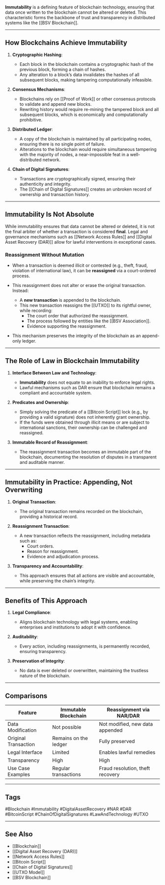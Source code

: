 
**Immutability** is a defining feature of blockchain technology, ensuring that data once written to the blockchain cannot be altered or deleted. This characteristic forms the backbone of trust and transparency in distributed systems like the [[BSV Blockchain]].

---

## How Blockchains Achieve Immutability

1. **Cryptographic Hashing**:
   - Each block in the blockchain contains a cryptographic hash of the previous block, forming a chain of hashes.
   - Any alteration to a block’s data invalidates the hashes of all subsequent blocks, making tampering computationally infeasible.

2. **Consensus Mechanisms**:
   - Blockchains rely on [[Proof of Work]] or other consensus protocols to validate and append new blocks.
   - Rewriting history would require re-mining the tampered block and all subsequent blocks, which is economically and computationally prohibitive.

3. **Distributed Ledger**:
   - A copy of the blockchain is maintained by all participating nodes, ensuring there is no single point of failure.
   - Alterations to the blockchain would require simultaneous tampering with the majority of nodes, a near-impossible feat in a well-distributed network.

4. **Chain of Digital Signatures**:
   - Transactions are cryptographically signed, ensuring their authenticity and integrity.
   - The [[Chain of Digital Signatures]] creates an unbroken record of ownership and transaction history.

---

## Immutability Is Not Absolute

While immutability ensures that data cannot be altered or deleted, it is not the final arbiter of whether a transaction is considered **final**. Legal and governance mechanisms such as [[Network Access Rules]] and [[Digital Asset Recovery (DAR)]] allow for lawful interventions in exceptional cases.

### Reassignment Without Mutation
- When a transaction is deemed illicit or contested (e.g., theft, fraud, violation of international law), it can be **reassigned** via a court-ordered process.
- This reassignment does not alter or erase the original transaction. Instead:
  - A **new transaction** is appended to the blockchain.
  - This new transaction reassigns the [[UTXO]] to its rightful owner, while recording:
    - The court order that authorized the reassignment.
    - The process followed by entities like the [[BSV Association]].
    - Evidence supporting the reassignment.

- This mechanism preserves the integrity of the blockchain as an append-only ledger.

---

## The Role of Law in Blockchain Immutability

1. **Interface Between Law and Technology**:
   - **Immutability** does not equate to an inability to enforce legal rights.
   - Lawful mechanisms such as DAR ensure that blockchain remains a compliant and accountable system.

2. **Predicates and Ownership**:
   - Simply solving the predicate of a [[Bitcoin Script]] lock (e.g., by providing a valid signature) does not inherently grant ownership.
   - If the funds were obtained through illicit means or are subject to international sanctions, their ownership can be challenged and reassigned.

3. **Immutable Record of Reassignment**:
   - The reassignment transaction becomes an immutable part of the blockchain, documenting the resolution of disputes in a transparent and auditable manner.

---

## Immutability in Practice: Appending, Not Overwriting

1. **Original Transaction**:
   - The original transaction remains recorded on the blockchain, providing a historical record.

2. **Reassignment Transaction**:
   - A new transaction reflects the reassignment, including metadata such as:
     - Court orders.
     - Reason for reassignment.
     - Evidence and adjudication process.

3. **Transparency and Accountability**:
   - This approach ensures that all actions are visible and accountable, while preserving the chain’s integrity.

---

## Benefits of This Approach

1. **Legal Compliance**:
   - Aligns blockchain technology with legal systems, enabling enterprises and institutions to adopt it with confidence.

2. **Auditability**:
   - Every action, including reassignments, is permanently recorded, ensuring transparency.

3. **Preservation of Integrity**:
   - No data is ever deleted or overwritten, maintaining the trustless nature of the blockchain.

---

## Comparisons

| Feature               | Immutable Blockchain       | Reassignment via NAR/DAR           |
|-----------------------|----------------------------|------------------------------------|
| Data Modification     | Not possible              | Not modified, new data appended    |
| Original Transaction  | Remains on the ledger     | Fully preserved                   |
| Legal Interface       | Limited                   | Enables lawful remedies           |
| Transparency          | High                      | High                              |
| Use Case Examples     | Regular transactions      | Fraud resolution, theft recovery  |

---

## Tags

#Blockchain #Immutability #DigitalAssetRecovery #NAR #DAR #BitcoinScript #ChainOfDigitalSignatures #LawAndTechnology #UTXO

---

## See Also

- [[Blockchain]]
- [[Digital Asset Recovery (DAR)]]
- [[Network Access Rules]]
- [[Bitcoin Script]]
- [[Chain of Digital Signatures]]
- [[UTXO Model]]
- [[BSV Blockchain]]
